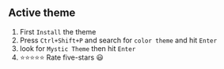 ## Active theme

1. First `Install` the theme
2. Press `Ctrl+Shift+P` and search for `color theme` and hit `Enter`
3. look for `Mystic Theme` then hit `Enter`
4. ⭐⭐⭐⭐⭐ Rate five-stars 😃
